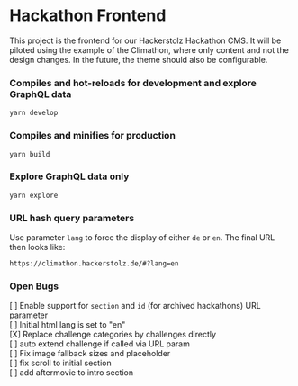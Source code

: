 # Hackathon Frontend

This project is the frontend for our Hackerstolz Hackathon CMS. It will be piloted using the example of the Climathon, where only content and not the design changes. In the future, the theme should also be configurable.

### Compiles and hot-reloads for development and explore GraphQL data

```
yarn develop
```

### Compiles and minifies for production

```
yarn build
```

### Explore GraphQL data only

```
yarn explore
```

### URL hash query parameters

Use parameter `lang` to force the display of either `de` or `en`. The final URL then looks like:

```
https://climathon.hackerstolz.de/#?lang=en
```

### Open Bugs

[ ] Enable support for `section` and `id` (for archived hackathons) URL parameter  
[ ] Initial html lang is set to "en"  
[X] Replace challenge categories by challenges directly  
[ ] auto extend challenge if called via URL param  
[ ] Fix image fallback sizes and placeholder  
[ ] fix scroll to initial section  
[ ] add aftermovie to intro section
